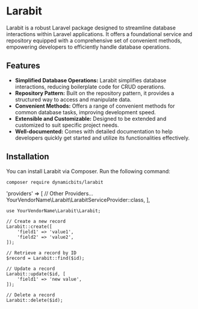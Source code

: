 # Larabit

Larabit is a robust Laravel package designed to streamline database interactions within Laravel applications. It offers a foundational service and repository equipped with a comprehensive set of convenient methods, empowering developers to efficiently handle database operations.

## Features

- **Simplified Database Operations:** Larabit simplifies database interactions, reducing boilerplate code for CRUD operations.
- **Repository Pattern:** Built on the repository pattern, it provides a structured way to access and manipulate data.
- **Convenient Methods:** Offers a range of convenient methods for common database tasks, improving development speed.
- **Extensible and Customizable:** Designed to be extended and customized to suit specific project needs.
- **Well-documented:** Comes with detailed documentation to help developers quickly get started and utilize its functionalities effectively.

## Installation

You can install Larabit via Composer. Run the following command:

```bash
composer require dynamicbits/larabit

```
'providers' => [
    // Other Providers...
    YourVendorName\Larabit\LarabitServiceProvider::class,
],
```
use YourVendorName\Larabit\Larabit;

// Create a new record
Larabit::create([
    'field1' => 'value1',
    'field2' => 'value2',
]);

// Retrieve a record by ID
$record = Larabit::find($id);

// Update a record
Larabit::update($id, [
    'field1' => 'new value',
]);

// Delete a record
Larabit::delete($id);
